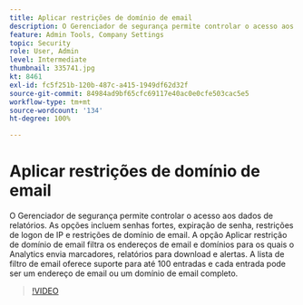 ```yaml
---
title: Aplicar restrições de domínio de email
description: O Gerenciador de segurança permite controlar o acesso aos dados de relatórios. As opções incluem senhas fortes, expiração de senha, restrições de logon de IP e restrições de domínio de email. A opção Aplicar restrição de domínio de email filtra os endereços de email e domínios para os quais o Analytics envia marcadores, relatórios para download e alertas. A lista de filtro de email oferece suporte para até 100 entradas e cada entrada pode ser um endereço de email ou um domínio de email completo.
feature: Admin Tools, Company Settings
topic: Security
role: User, Admin
level: Intermediate
thumbnail: 335741.jpg
kt: 8461
exl-id: fc5f251b-120b-487c-a415-1949df62d32f
source-git-commit: 84984ad9bf65cfc69117e40ac0e0cfe503cac5e5
workflow-type: tm+mt
source-wordcount: '134'
ht-degree: 100%

---
```


# Aplicar restrições de domínio de email

O Gerenciador de segurança permite controlar o acesso aos dados de relatórios. As opções incluem senhas fortes, expiração de senha, restrições de logon de IP e restrições de domínio de email. A opção Aplicar restrição de domínio de email filtra os endereços de email e domínios para os quais o Analytics envia marcadores, relatórios para download e alertas. A lista de filtro de email oferece suporte para até 100 entradas e cada entrada pode ser um endereço de email ou um domínio de email completo.

>[!VIDEO](https://video.tv.adobe.com/v/335741/?quality=12&learn=on)
